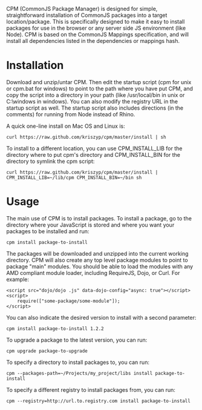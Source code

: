 CPM (CommonJS Package Manager) is designed for simple, straightforward installation
of CommonJS packages into a target location/package. This is specifically designed to
make it easy to install packages for use in the browser or any server side JS
environment (like Node). CPM is based on the CommonJS Mappings specification,
and will install all dependencies listed in the dependencies or mappings hash.

# Installation

Download and unzip/untar CPM. Then edit the startup script (cpm for unix or cpm.bat
for windows) to point to the path where you have put CPM, and copy the script into
a directory in your path (like /usr/local/bin in unix or C:\windows in windows). You
can also modify the registry URL in the startup script as well. The startup script also
includes directions (in the comments) for running from Node instead of Rhino.

A quick one-line install on Mac OS and Linux is:

	curl https://raw.github.com/kriszyp/cpm/master/install | sh

To install to a different location, you can use CPM_INSTALL_LIB for the directory where
to put cpm's directory and CPM_INSTALL_BIN for the directory to symlink the cpm script:

    curl https://raw.github.com/kriszyp/cpm/master/install | CPM_INSTALL_LIB=~/lib/cpm CPM_INSTALL_BIN=~/bin sh

# Usage

The main use of CPM is to install packages. To install a package, go to the directory
where your JavaScript is stored and where you want your packages to be installed and run:

    cpm install package-to-install

The packages will be downloaded and unzipped into the current working directory. CPM
will also create any top level package modules to point to package "main" modules.
You should be able to load the modules with any AMD compliant module loader, including
RequireJS, Dojo, or Curl. For example:

    <script src="dojo/dojo .js" data-dojo-config="async: true"></script>
    <script>
        require(["some-package/some-module"]);
    </script>

You can also indicate the desired version to install with a second parameter:

    cpm install package-to-install 1.2.2

To upgrade a package to the latest version, you can run:

    cpm upgrade package-to-upgrade

To specify a directory to install packages to, you can run:

    cpm --packages-path=~/Projects/my_project/libs install package-to-install

To specify a different registry to install packages from, you can run:

    cpm --registry=http://url.to.registry.com install package-to-install
